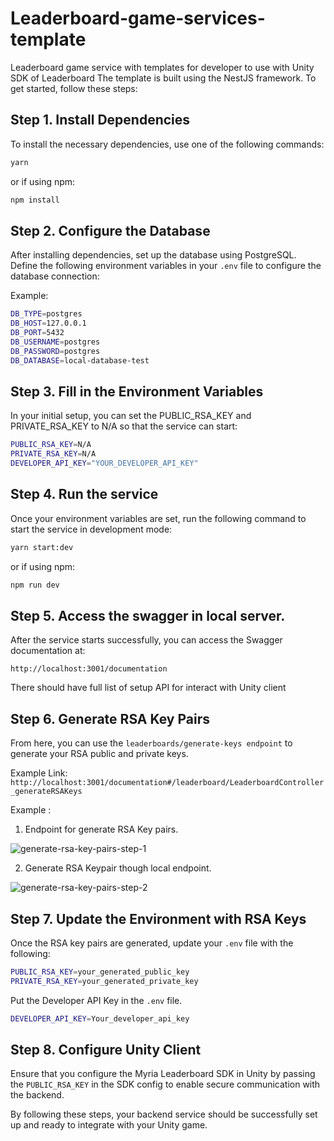 # Leaderboard-game-services-template
Leaderboard game service with templates for developer to use with Unity SDK of Leaderboard
The template is built using the NestJS framework. To get started, follow these steps:

## Step 1. Install Dependencies
To install the necessary dependencies, use one of the following commands:

```bash
yarn
```

or if using npm: 
```bash
npm install
```

## Step 2. Configure the Database
After installing dependencies, set up the database using PostgreSQL. Define the following environment variables in your `.env` file to configure the database connection:

Example: 
```bash
DB_TYPE=postgres
DB_HOST=127.0.0.1
DB_PORT=5432
DB_USERNAME=postgres
DB_PASSWORD=postgres
DB_DATABASE=local-database-test

```

## Step 3. Fill in the Environment Variables
In your initial setup, you can set the PUBLIC_RSA_KEY and PRIVATE_RSA_KEY to N/A so that the service can start:

```bash
PUBLIC_RSA_KEY=N/A
PRIVATE_RSA_KEY=N/A
DEVELOPER_API_KEY="YOUR_DEVELOPER_API_KEY"
```

## Step 4. Run the service
Once your environment variables are set, run the following command to start the service in development mode:

```bash
yarn start:dev
```
or if using npm: 

```bash
npm run dev
```

## Step 5. Access the swagger in local server.
After the service starts successfully, you can access the Swagger documentation at:

`http://localhost:3001/documentation`

There should have full list of setup API for interact with Unity client

## Step 6. Generate RSA Key Pairs

From here, you can use the `leaderboards/generate-keys endpoint` to generate your RSA public and private keys.

Example Link: `http://localhost:3001/documentation#/leaderboard/LeaderboardController_generateRSAKeys`


Example :

1. Endpoint for generate RSA Key pairs.

![generate-rsa-key-pairs-step-1](/img/unity-sdk/Generate_key_part_1.png)

2. Generate RSA Keypair though local endpoint.

![generate-rsa-key-pairs-step-2](/img/unity-sdk/Generate_key_part_2.png)


## Step 7. Update the Environment with RSA Keys
Once the RSA key pairs are generated, update your `.env` file with the following:

```bash
PUBLIC_RSA_KEY=your_generated_public_key
PRIVATE_RSA_KEY=your_generated_private_key
```

Put the Developer API Key in the `.env` file.
```bash
DEVELOPER_API_KEY=Your_developer_api_key
```


## Step 8. Configure Unity Client
Ensure that you configure the Myria Leaderboard SDK in Unity by passing the `PUBLIC_RSA_KEY` in the SDK config to enable secure communication with the backend.

By following these steps, your backend service should be successfully set up and ready to integrate with your Unity game.

